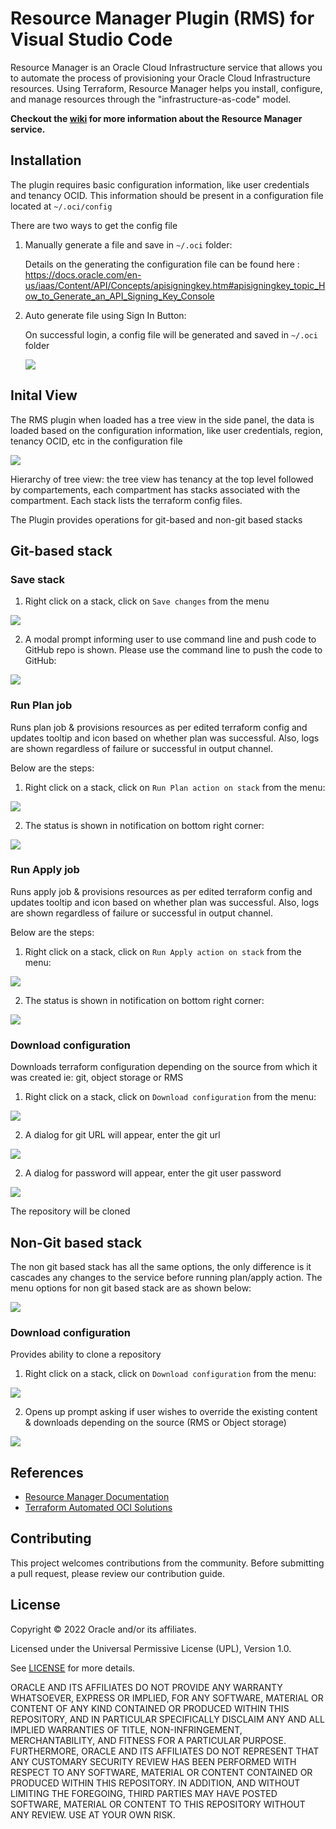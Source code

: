 # Resource Manager Plugin (RMS) for Visual Studio Code

Resource Manager is an Oracle Cloud Infrastructure service that allows you to automate the process of provisioning your Oracle Cloud Infrastructure resources. Using Terraform, Resource Manager helps you install, configure, and manage resources through the "infrastructure-as-code" model.

**Checkout the [wiki](https://docs.oracle.com/en-us/iaas/Content/ResourceManager/Concepts/resourcemanager.htm) for more information about the Resource Manager service.**

## Installation

The plugin requires basic configuration information, like user credentials and tenancy OCID.
This information should be present in a configuration file located at `~/.oci/config`

There are two ways to get the config file

1. Manually generate a file and save in `~/.oci` folder:

    Details on the generating the configuration file can be found here : https://docs.oracle.com/en-us/iaas/Content/API/Concepts/apisigningkey.htm#apisigningkey_topic_How_to_Generate_an_API_Signing_Key_Console

2. Auto generate file using Sign In Button:

    On successful login, a config file will be generated and saved in `~/.oci` folder

     ![](./media/images/readme/sign_in_workflow.gif)
    

## Inital View

The RMS plugin when loaded has a tree view in the side panel, the data is loaded based on the configuration information, like user credentials, region, tenancy OCID, etc in the configuration file

   ![](./media/images/readme/terraform-edit.png)

Hierarchy of tree view: the tree view has tenancy at the top level followed by compartements, each compartment has stacks associated with the compartment. Each stack lists the terraform config files. 


The Plugin provides operations for git-based and non-git based stacks

## Git-based stack
### Save stack

1. Right click on a stack, click on `Save changes` from the menu


  ![](./media/images/readme/git_based_stack_menu.png)
  

2. A modal prompt informing user to use command line and push code to GitHub repo is shown. Please use the command line to push the code to GitHub:

  ![](./media/images/readme/git_based_save_stack.png)

### Run Plan job

Runs plan job & provisions resources as per edited terraform config and updates tooltip and icon based on whether plan was successful. Also, logs are shown regardless of failure or successful in output channel.

Below are the steps:

1. Right click on a stack, click on `Run Plan action on stack` from the menu:

  ![](./media/images/readme/git_based_stack_menu.png)
  
2. The status is shown in notification on bottom right corner:

  ![](./media/images/readme/plan_job.png)

### Run Apply job

Runs apply job & provisions resources as per edited terraform config and updates tooltip and icon based on whether plan was successful. Also, logs are shown regardless of failure or successful in output channel. 

Below are the steps:

1. Right click on a stack, click on `Run Apply action on stack` from the menu:

  ![](./media/images/readme/git_based_stack_menu.png)

2. The status is shown in notification on bottom right corner:

 ![](./media/images/readme/apply_job.png)
  
### Download configuration

Downloads terraform configuration depending on the source from which it was created ie: git, object storage or RMS

1. Right click on a stack, click on `Download configuration` from the menu:

  ![](./media/images/readme/git_based_stack_menu.png)
  
2. A dialog for git URL will appear, enter the git url

  ![](./media/images/readme/git_based_stack_clone.png)

2. A dialog for password will appear, enter the git user password

  ![](./media/images/readme/git_based_password_screen.png)

The repository will be cloned

## Non-Git based stack

The non git based stack has all the same options, the only difference is it cascades any changes to the service before running plan/apply action.
The menu options for non git based stack are as shown below:

  ![](./media/images/readme/non_git_stack_menu.png)

### Download configuration

Provides ability to clone a repository

1. Right click on a stack, click on `Download configuration` from the menu:

  ![](./media/images/readme/non_git_stack_menu.png)

2. Opens up prompt asking if user wishes to override the existing content & downloads depending on the source (RMS or Object storage)

  ![](./media/images/readme/non_git_download_conf.png)

## References
* [Resource Manager Documentation](https://docs.oracle.com/en-us/iaas/Content/ResourceManager/Concepts/resourcemanager.htm)
* [Terraform Automated OCI Solutions](https://docs.oracle.com/solutions/)

## Contributing
This project welcomes contributions from the community. Before submitting a pull request, please review our contribution guide.

## License
Copyright © 2022 Oracle and/or its affiliates.

Licensed under the Universal Permissive License (UPL), Version 1.0.

See [LICENSE](./LICENSE.txt) for more details.

ORACLE AND ITS AFFILIATES DO NOT PROVIDE ANY WARRANTY WHATSOEVER, EXPRESS OR IMPLIED, FOR ANY SOFTWARE, MATERIAL OR CONTENT OF ANY KIND CONTAINED OR PRODUCED WITHIN THIS REPOSITORY, AND IN PARTICULAR SPECIFICALLY DISCLAIM ANY AND ALL IMPLIED WARRANTIES OF TITLE, NON-INFRINGEMENT, MERCHANTABILITY, AND FITNESS FOR A PARTICULAR PURPOSE.  FURTHERMORE, ORACLE AND ITS AFFILIATES DO NOT REPRESENT THAT ANY CUSTOMARY SECURITY REVIEW HAS BEEN PERFORMED WITH RESPECT TO ANY SOFTWARE, MATERIAL OR CONTENT CONTAINED OR PRODUCED WITHIN THIS REPOSITORY. IN ADDITION, AND WITHOUT LIMITING THE FOREGOING, THIRD PARTIES MAY HAVE POSTED SOFTWARE, MATERIAL OR CONTENT TO THIS REPOSITORY WITHOUT ANY REVIEW. USE AT YOUR OWN RISK. 